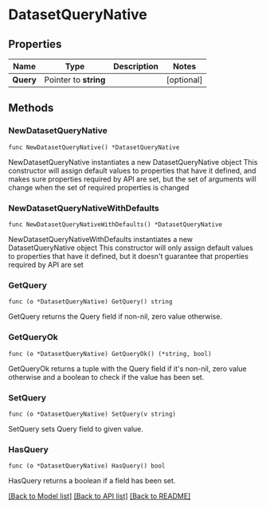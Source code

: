 # DatasetQueryNative

## Properties

Name | Type | Description | Notes
------------ | ------------- | ------------- | -------------
**Query** | Pointer to **string** |  | [optional] 

## Methods

### NewDatasetQueryNative

`func NewDatasetQueryNative() *DatasetQueryNative`

NewDatasetQueryNative instantiates a new DatasetQueryNative object
This constructor will assign default values to properties that have it defined,
and makes sure properties required by API are set, but the set of arguments
will change when the set of required properties is changed

### NewDatasetQueryNativeWithDefaults

`func NewDatasetQueryNativeWithDefaults() *DatasetQueryNative`

NewDatasetQueryNativeWithDefaults instantiates a new DatasetQueryNative object
This constructor will only assign default values to properties that have it defined,
but it doesn't guarantee that properties required by API are set

### GetQuery

`func (o *DatasetQueryNative) GetQuery() string`

GetQuery returns the Query field if non-nil, zero value otherwise.

### GetQueryOk

`func (o *DatasetQueryNative) GetQueryOk() (*string, bool)`

GetQueryOk returns a tuple with the Query field if it's non-nil, zero value otherwise
and a boolean to check if the value has been set.

### SetQuery

`func (o *DatasetQueryNative) SetQuery(v string)`

SetQuery sets Query field to given value.

### HasQuery

`func (o *DatasetQueryNative) HasQuery() bool`

HasQuery returns a boolean if a field has been set.


[[Back to Model list]](../README.md#documentation-for-models) [[Back to API list]](../README.md#documentation-for-api-endpoints) [[Back to README]](../README.md)


